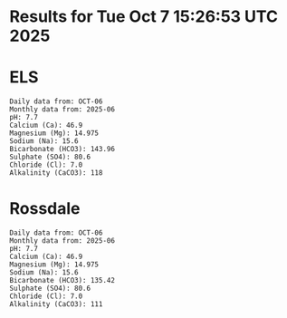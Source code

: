 # Results for Tue Oct  7 15:26:53 UTC 2025
# ELS
```
Daily data from: OCT-06
Monthly data from: 2025-06
pH: 7.7
Calcium (Ca): 46.9
Magnesium (Mg): 14.975
Sodium (Na): 15.6
Bicarbonate (HCO3): 143.96
Sulphate (SO4): 80.6
Chloride (Cl): 7.0
Alkalinity (CaCO3): 118
```
# Rossdale
```
Daily data from: OCT-06
Monthly data from: 2025-06
pH: 7.7
Calcium (Ca): 46.9
Magnesium (Mg): 14.975
Sodium (Na): 15.6
Bicarbonate (HCO3): 135.42
Sulphate (SO4): 80.6
Chloride (Cl): 7.0
Alkalinity (CaCO3): 111
```
